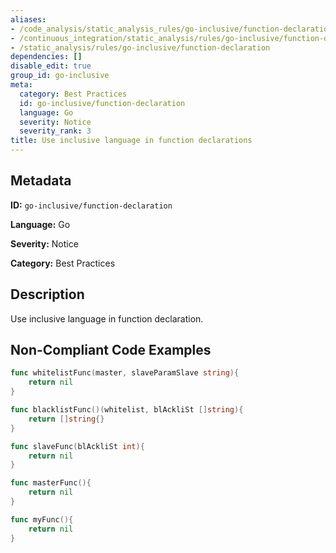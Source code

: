 ```yaml
---
aliases:
- /code_analysis/static_analysis_rules/go-inclusive/function-declaration
- /continuous_integration/static_analysis/rules/go-inclusive/function-declaration
- /static_analysis/rules/go-inclusive/function-declaration
dependencies: []
disable_edit: true
group_id: go-inclusive
meta:
  category: Best Practices
  id: go-inclusive/function-declaration
  language: Go
  severity: Notice
  severity_rank: 3
title: Use inclusive language in function declarations
---
```

<!--  SOURCED FROM https://github.com/DataDog/datadog-static-analyzer-rule-docs -->


## Metadata
**ID:** `go-inclusive/function-declaration`

**Language:** Go

**Severity:** Notice

**Category:** Best Practices

## Description
Use inclusive language in function declaration.

## Non-Compliant Code Examples
```go
func whitelistFunc(master, slaveParamSlave string){
    return nil
}

func blacklistFunc()(whitelist, blAckliSt []string){
    return []string{}
}

func slaveFunc(blAckliSt int){
    return nil
}

func masterFunc(){
    return nil
}

func myFunc(){
    return nil
}
```
